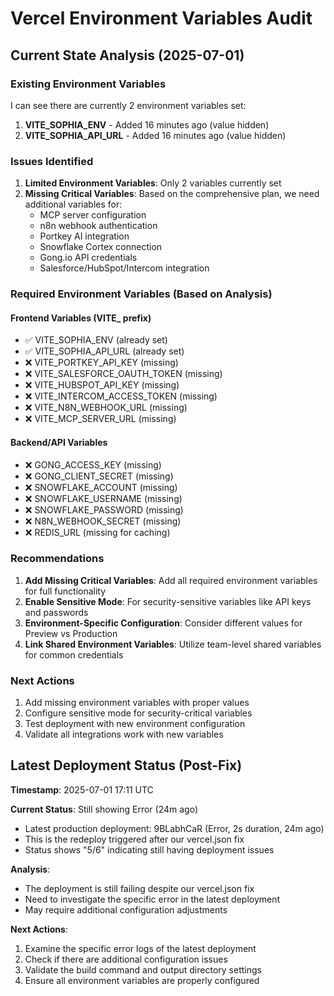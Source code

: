# Vercel Environment Variables Audit

## Current State Analysis (2025-07-01)

### Existing Environment Variables
I can see there are currently 2 environment variables set:
1. **VITE_SOPHIA_ENV** - Added 16 minutes ago (value hidden)
2. **VITE_SOPHIA_API_URL** - Added 16 minutes ago (value hidden)

### Issues Identified
1. **Limited Environment Variables**: Only 2 variables currently set
2. **Missing Critical Variables**: Based on the comprehensive plan, we need additional variables for:
   - MCP server configuration
   - n8n webhook authentication
   - Portkey AI integration
   - Snowflake Cortex connection
   - Gong.io API credentials
   - Salesforce/HubSpot/Intercom integration

### Required Environment Variables (Based on Analysis)

#### Frontend Variables (VITE_ prefix)
- ✅ VITE_SOPHIA_ENV (already set)
- ✅ VITE_SOPHIA_API_URL (already set)
- ❌ VITE_PORTKEY_API_KEY (missing)
- ❌ VITE_SALESFORCE_OAUTH_TOKEN (missing)
- ❌ VITE_HUBSPOT_API_KEY (missing)
- ❌ VITE_INTERCOM_ACCESS_TOKEN (missing)
- ❌ VITE_N8N_WEBHOOK_URL (missing)
- ❌ VITE_MCP_SERVER_URL (missing)

#### Backend/API Variables
- ❌ GONG_ACCESS_KEY (missing)
- ❌ GONG_CLIENT_SECRET (missing)
- ❌ SNOWFLAKE_ACCOUNT (missing)
- ❌ SNOWFLAKE_USERNAME (missing)
- ❌ SNOWFLAKE_PASSWORD (missing)
- ❌ N8N_WEBHOOK_SECRET (missing)
- ❌ REDIS_URL (missing for caching)

### Recommendations
1. **Add Missing Critical Variables**: Add all required environment variables for full functionality
2. **Enable Sensitive Mode**: For security-sensitive variables like API keys and passwords
3. **Environment-Specific Configuration**: Consider different values for Preview vs Production
4. **Link Shared Environment Variables**: Utilize team-level shared variables for common credentials

### Next Actions
1. Add missing environment variables with proper values
2. Configure sensitive mode for security-critical variables
3. Test deployment with new environment configuration
4. Validate all integrations work with new variables


## Latest Deployment Status (Post-Fix)

**Timestamp**: 2025-07-01 17:11 UTC

**Current Status**: Still showing Error (24m ago)
- Latest production deployment: 9BLabhCaR (Error, 2s duration, 24m ago)
- This is the redeploy triggered after our vercel.json fix
- Status shows "5/6" indicating still having deployment issues

**Analysis**:
- The deployment is still failing despite our vercel.json fix
- Need to investigate the specific error in the latest deployment
- May require additional configuration adjustments

**Next Actions**:
1. Examine the specific error logs of the latest deployment
2. Check if there are additional configuration issues
3. Validate the build command and output directory settings
4. Ensure all environment variables are properly configured
